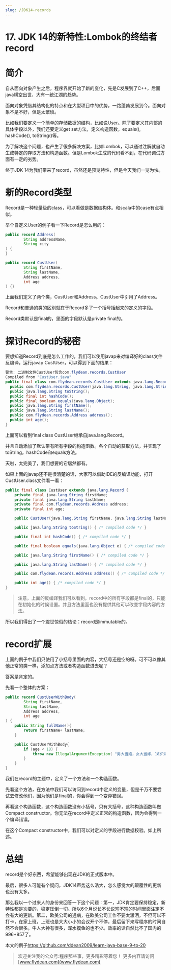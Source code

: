 ```yaml
---
slug: /JDK14-records
---
```


# 17. JDK 14的新特性:Lombok的终结者record

# 简介

自从面向对象产生之后，程序界就开始了新的变化，先是C发展到了C++，后面java横空出世，大有一统江湖的趋势。

面向对象凭借其结构化的特点和在大型项目中的优势，一路蓬勃发展到今。面向对象不是不好，但是太繁琐。

比如我们要定义一个简单的存储数据的结构，比如说User。除了要定义其内部的具体字段以外，我们还要定义get set方法，定义构造函数，equals(), hashCode(), toString()等。

为了解决这个问题，也产生了很多解决方案，比如Lombok，可以通过注解就自动生成特定的存取方法和构造函数。但是Lombok生成的代码看不到，在代码调试方面有一定的劣势。

终于JDK 14为我们带来了record，虽然还是预览特性，但是今天我们一览为快。

# 新的Record类型

Record是一种轻量级的class，可以看做是数据结构体。和scala中的case有点相似。

举个自定义User的例子看一下Record是怎么用的：

~~~java
public record Address(
        String addressName,
        String city
) {
}
~~~

~~~java
public record CustUser(
        String firstName,
        String lastName,
        Address address,
        int age
) {}
~~~

上面我们定义了两个类，CustUser和Address。CustUser中引用了Address。

Record和普通的类的区别就在于Record多了一个括号括起来的定义的字段。

Record类默认是final的，里面的字段默认是private final的。

# 探讨Record的秘密

要想知道Record到底是怎么工作的，我们可以使用javap来对编译好的class文件反编译，运行javap CustUser，可以得到下面的结果：

~~~java
警告: 二进制文件CustUser包含com.flydean.records.CustUser
Compiled from "CustUser.java"
public final class com.flydean.records.CustUser extends java.lang.Record {
  public com.flydean.records.CustUser(java.lang.String, java.lang.String, com.flydean.records.Address, int);
  public java.lang.String toString();
  public final int hashCode();
  public final boolean equals(java.lang.Object);
  public java.lang.String firstName();
  public java.lang.String lastName();
  public com.flydean.records.Address address();
  public int age();
}

~~~

上面可以看到final class CustUser继承自java.lang.Record。

并且自动添加了默认带有所有字段的构造函数。各个自动的获取方法，并实现了toString，hashCode和equals方法。

天啦，太完美了，我们想要的它居然都有。

如果上面的javap还不是很清楚的话，大家可以借助IDE的反编译功能，打开CustUser.class文件看一看：

~~~java
public final class CustUser extends java.lang.Record {
    private final java.lang.String firstName;
    private final java.lang.String lastName;
    private final com.flydean.records.Address address;
    private final int age;

    public CustUser(java.lang.String firstName, java.lang.String lastName, com.flydean.records.Address address, int age) { /* compiled code */ }

    public java.lang.String toString() { /* compiled code */ }

    public final int hashCode() { /* compiled code */ }

    public final boolean equals(java.lang.Object o) { /* compiled code */ }

    public java.lang.String firstName() { /* compiled code */ }

    public java.lang.String lastName() { /* compiled code */ }

    public com.flydean.records.Address address() { /* compiled code */ }

    public int age() { /* compiled code */ }
}
~~~

> 注意，上面的反编译我们可以看到，record中的所有字段都是final的，只能在初始化的时候设置。并且方法里面也没有提供其他可以改变字段内容的方法。

所以我们得出了一个震世惊俗的结论：record是immutable的。

# record扩展

上面的例子中我们只使用了小括号里面的内容，大括号还是空的呀。可不可以像其他正常的类一样，添加点方法或者构造函数进去呢？

答案是肯定的。

先看一个整体的方案：

~~~java
public record CustUserWithBody(
        String firstName,
        String lastName,
        Address address,
        int age
) {
    public String fullName(){
        return firstName+ lastName;
    }

    public CustUserWithBody{
        if (age < 18) {
            throw new IllegalArgumentException( "男大当婚，女大当嫁，18岁未到，不许出嫁!");
        }
    }
}
~~~

我们在record的主题中，定义了一个方法和一个构造函数。

先看这个方法，在方法中我们可以访问到record中定义的变量，但是千万不要尝试去修改他们，因为他们是final的，你会得到一个变异错误。

再看这个构造函数，这个构造函数没有小括号，只有大括号，这种构造函数叫做Compact constructor。你无法在record中定义正常的构造函数，因为会得到一个编译错误。

在这个Compact constructor中，我们可以对定义的字段进行数据校验。如上所述。

# 总结

record是个好东西，希望能够出现在JDK的正式版本中。

最后，很多人可能有个疑问，JDK14声势这么浩大，怎么感觉大的颠覆性的更新也没有太多。

那么我以一个过来人的身份来回答一下这个问题：第一，JDK肯定要保持稳定，新特性都是次要的，稳定压倒一切。所以6个月说长不长说短不短的时间里面注定不会有大的更新。第二，欧美公司的通病，在欧美公司工作不要太潇洒，不但可以不打卡，在家上班，上班也是大大小小的会议开个不停，最后留下来写程序的时间自然不会很多。牛人大神有很多，浑水摸鱼的也不少。效率的话自然比不了国内的996+857了。

本文的例子[https://github.com/ddean2009/learn-java-base-9-to-20
](https://github.com/ddean2009/learn-java-base-9-to-20)

> 欢迎关注我的公众号:程序那些事，更多精彩等着您！
> 更多内容请访问 [www.flydean.com](www.flydean.com)


